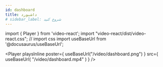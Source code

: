 ```yaml
---
id: dashboard
title: داشبورد
# sidebar_label: شروع کنید
---
```

import { Player } from 'video-react';
import "video-react/dist/video-react.css"; // import css
import useBaseUrl from '@docusaurus/useBaseUrl';


<Player
    playsInline
    poster={ useBaseUrl("/video/dashboard.png") }
    src={ useBaseUrl( "/video/dashboard.mp4" ) }
/>
